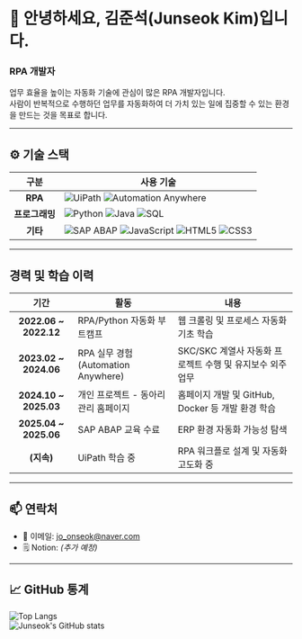 # 👋 안녕하세요, 김준석(Junseok Kim)입니다.

### RPA 개발자  
업무 효율을 높이는 자동화 기술에 관심이 많은 RPA 개발자입니다.  
사람이 반복적으로 수행하던 업무를 자동화하여 더 가치 있는 일에 집중할 수 있는 환경을 만드는 것을 목표로 합니다.

---

## ⚙️ 기술 스택

| 구분 | 사용 기술 |
|:------:|------------|
| **RPA** | ![UiPath](https://img.shields.io/badge/UiPath-0078D7?style=for-the-badge&logo=uipath&logoColor=white) ![Automation Anywhere](https://img.shields.io/badge/Automation%20Anywhere-FF6C37?style=for-the-badge&logo=automationanywhere&logoColor=white) |
| **프로그래밍** | ![Python](https://img.shields.io/badge/Python-3776AB?style=for-the-badge&logo=python&logoColor=white) ![Java](https://img.shields.io/badge/Java-007396?style=for-the-badge&logo=openjdk&logoColor=white) ![SQL](https://img.shields.io/badge/SQL-4479A1?style=for-the-badge&logo=postgresql&logoColor=white)|
| **기타** | ![SAP ABAP](https://img.shields.io/badge/SAP%20ABAP-0FAAFF?style=for-the-badge&logo=sap&logoColor=white) ![JavaScript](https://img.shields.io/badge/JavaScript-F7DF1E?style=for-the-badge&logo=javascript&logoColor=black) ![HTML5](https://img.shields.io/badge/HTML5-E34F26?style=for-the-badge&logo=html5&logoColor=white) ![CSS3](https://img.shields.io/badge/CSS3-1572B6?style=for-the-badge&logo=css3&logoColor=white) |

---

## 경력 및 학습 이력

| 기간 | 활동 | 내용 |
|:------:|------|------|
| **2022.06 ~ 2022.12** | RPA/Python 자동화 부트캠프 | 웹 크롤링 및 프로세스 자동화 기초 학습 |
| **2023.02 ~ 2024.06** | RPA 실무 경험 (Automation Anywhere) | SKC/SKC 계열사 자동화 프로젝트 수행 및 유지보수 외주 업무 |
| **2024.10 ~ 2025.03** | 개인 프로젝트 - 동아리 관리 홈페이지 | 홈페이지 개발 및 GitHub, Docker 등 개발 환경 학습 |
| **2025.04 ~ 2025.06** | SAP ABAP 교육 수료 | ERP 환경 자동화 가능성 탐색 |
| **(지속)** | UiPath 학습 중 | RPA 워크플로 설계 및 자동화 고도화 중 |

---

## 📫 연락처

- 📧 이메일: [jo_onseok@naver.com](mailto:jo_onseok@naver.com)  
- 🗒️ Notion: *(추가 예정)*  

---

## 📈 GitHub 통계

![Top Langs](https://github-readme-stats.vercel.app/api/top-langs/?username=joonseok-kim&layout=compact&theme=tokyonight)  
![Junseok's GitHub stats](https://github-readme-stats.vercel.app/api?username=joonseok-kim&show_icons=true&theme=tokyonight)
